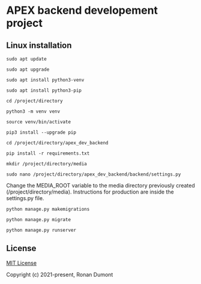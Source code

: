 # APEX backend developement project

 
## Linux installation

```
sudo apt update
```

```
sudo apt upgrade
```

```
sudo apt install python3-venv
```

```
sudo apt install python3-pip
```

```
cd /project/directory
```

```
python3 -m venv venv
```

```
source venv/bin/activate
```

```
pip3 install --upgrade pip
```

```
cd /project/directory/apex_dev_backend
```

```
pip install -r requirements.txt
```

```
mkdir /project/directory/media
```

```
sudo nano /project/directory/apex_dev_backend/backend/settings.py
```
Change the MEDIA_ROOT variable to the media directory previously created (/project/directory/media).
Instructions for production are inside the settings.py file.


```
python manage.py makemigrations
```

```
python manage.py migrate
```

```
python manage.py runserver
```

## License

[MIT License](https://opensource.org/licenses/MIT)
 
Copyright (c) 2021-present, Ronan Dumont
